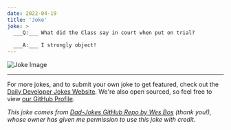 ```yaml
---
date: 2022-04-19
title: 'Joke'
joke: >
  ___Q:___ What did the Class say in court when put on trial?
  
  ___A:___ I strongly object!
---
```



![Joke Image](https://private.xtrp.io/projects/DailyDeveloperJokes/public_image_server/images/5e12592cb43a5.png)

---

For more jokes, and to submit your own joke to get featured, check out the [Daily Developer Jokes Website](https://dailydeveloperjokes.github.io/). We're also open sourced, so feel free to view [our GitHub Profile](https://github.com/dailydeveloperjokes).


_This joke comes from [Dad-Jokes GitHub Repo by Wes Bos](https://github.com/wesbos/dad-jokes) (thank you!), whose owner has given me permission to use this joke with credit._

<!--
Joke text:
**Q:** What did the Class say in court when put on trial?

**A:** I strongly object!
 -->



